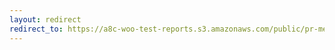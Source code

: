 ```yaml
---
layout: redirect
redirect_to: https://a8c-woo-test-reports.s3.amazonaws.com/public/pr-merge/39922/api/index.html
---
```

